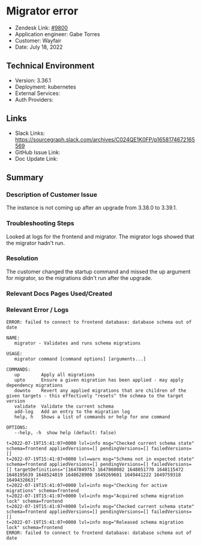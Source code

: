 
# Migrator error <!-- Ticket Title  Hint: include keywords to make it searchable -->

- Zendesk Link: [#9800](https://sourcegraph.zendesk.com/agent/tickets/9800)
- Application engineer: Gabe Torres
- Customer: Wayfair <!-- Redact if this contains personally identifying information -->
- Date: July 18, 2022

<!-- Data populated from integration, speak to Ben Gordon or Michael Bali if not working -->
<!-- During Internal team trial, fill missing data manually (we are waiting for all data to sync) -->

## Technical Environment
- Version: 3.36.1​
- Deployment: kubernetes
- External Services:
- Auth Providers:


## Links
<!-- Data for application engineer manual entry -->
- Slack Links: https://sourcegraph.slack.com/archives/C024QE1K0FP/p1658174672165569
- GitHub Issue Link:
- Doc Update Link:

## Summary
### Description of Customer Issue
The instance is not coming up after an upgrade from 3.38.0 to 3.39.1.

### Troubleshooting Steps
Looked at logs for the frontend and migrator. The migrator logs showed that the migrator hadn't run.

### Resolution
The customer changed the startup command and missed the up argument for migrator, so the migrations didn't run after the upgrade.

### Relevant Docs Pages Used/Created

### Relevant Error / Logs
<!-- Please redact keys, tokens, and personal identifying information -->
`ERROR: failed to connect to frontend database: database schema out of date`

```
NAME:
   migrator - Validates and runs schema migrations

USAGE:
   migrator command [command options] [arguments...]

COMMANDS:
   up        Apply all migrations
   upto      Ensure a given migration has been applied - may apply dependency migrations
   downto    Revert any applied migrations that are children of the given targets - this effectively "resets" the schmea to the target version
   validate  Validate the current schema
   add-log   Add an entry to the migration log
   help, h   Shows a list of commands or help for one command

OPTIONS:
   --help, -h  show help (default: false)
```

```
t=2022-07-19T15:41:07+0000 lvl=info msg="Checked current schema state" schema=frontend appliedVersions=[] pendingVersions=[] failedVersions=[]
t=2022-07-19T15:41:07+0000 lvl=warn msg="Schema not in expected state" schema=frontend appliedVersions=[] pendingVersions=[] failedVersions=[] targetDefinitions="[1647849753 1647860082 1648051770 1648115472 1648195639 1648524019 1648628900 1649269601 1649441222 1649759318 1649432863]"
t=2022-07-19T15:41:07+0000 lvl=info msg="Checking for active migrations" schema=frontend
t=2022-07-19T15:41:07+0000 lvl=info msg="Acquired schema migration lock" schema=frontend
t=2022-07-19T15:41:07+0000 lvl=info msg="Checked current schema state" schema=frontend appliedVersions=[] pendingVersions=[] failedVersions=[]
t=2022-07-19T15:41:07+0000 lvl=info msg="Released schema migration lock" schema=frontend
ERROR: failed to connect to frontend database: database schema out of date
```


<!-- Once complete, upload a copy to https://github.com/sourcegraph/support-tools-internal/tree/main/resolved-tickets as a .md file -->
<!-- Name the file 9800.md -->
